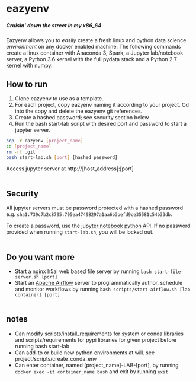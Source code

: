 # eazyenv
##### _Cruisin' down the street in my x86\_64_

Eazyenv allows you to _easily_ create a fresh linux and python data science _environment_ on any docker enabled machine. The following commands create a linux container with Anaconda 3, Spark, a Jupyter lab/notebook server, a Python 3.6 kernel with the full pydata stack and a Python 2.7 kernel with numpy.


## How to run
1. Clone eazyenv to use as a template.
2. For each project, copy eazyenv naming it according to your project. Cd into the copy and delete the eazyenv git references.
3. Create a hashed password; see security section below
4. Run the bash start-lab script with desired port and password to start a jupyter server.

```bash
scp -r eazyenv [project_name]
cd [project_name]
rm -rf .git
bash start-lab.sh [port] [hashed password]
```

Access jupyter server at http://[host_address]:[port]
<br><br>

## Security
All jupyter servers must be password protected with a hashed password e.g. `sha1:739c7b2c8795:705ea47498297a1aa6b3befd9ce35581c54b33db`.

To create a password, use the [jupyter notebook python API](https://jupyter-notebook.readthedocs.io/en/stable/public_server.html#preparing-a-hashed-password). If no password provided when running `start-lab.sh`, you will be locked out.
<br><br>

## Do you want more
- Start a nginx [h5ai](https://larsjung.de/h5ai/) web based file server by running `bash start-file-server.sh [port]`
- Start an [Apache Airflow](https://airflow.incubator.apache.org/) server to programmatically author, schedule and monitor workflows by running `bash scripts/start-airflow.sh [lab container] [port]`
<br><br>

## notes
- Can modify scripts/install_requirements for system or conda libraries and scripts/requirements for pypi libraries for given project before running bash start-lab
- Can add-to or build new python environments at will. see project/scripts/create_conda_env
- Can enter container, named [project_name]-LAB-[port], by running `docker exec -it container_name bash` and exit by running `exit`
